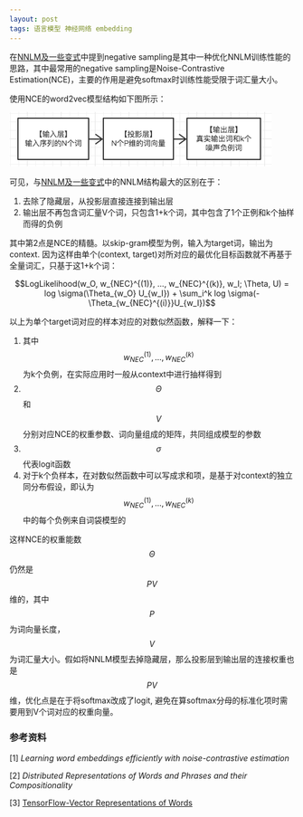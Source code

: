 ```yaml
---
layout: post
tags: 语言模型 神经网络 embedding
---
```


在[NNLM及一些变式](https://nomadcube.github.io/2017/04/10/word2vec(1)-NNLM%E5%8F%8A%E4%B8%80%E4%BA%9B%E5%8F%98%E5%BC%8F/)中提到negative sampling是其中一种优化NNLM训练性能的思路，其中最常用的negative sampling是Noise-Contrastive Estimation(NCE)，主要的作用是避免softmax时训练性能受限于词汇量大小。

使用NCE的word2vec模型结构如下图所示：

![word2vec_2](/public/word2vec_2.png)

可见，与[NNLM及一些变式](https://nomadcube.github.io/2017/04/10/word2vec(1)-NNLM%E5%8F%8A%E4%B8%80%E4%BA%9B%E5%8F%98%E5%BC%8F/)中的NNLM结构最大的区别在于：

1. 去除了隐藏层，从投影层直接连接到输出层
2. 输出层不再包含词汇量V个词，只包含1+k个词，其中包含了1个正例和k个抽样而得的负例

其中第2点是NCE的精髓。以skip-gram模型为例，输入为target词，输出为context. 因为这样由单个(context, target)对所对应的最优化目标函数就不再基于全量词汇，只基于这1+k个词：

$$LogLikelihood(w_O, w_{NEC}^{(1)}, ..., w_{NEC}^{(k)}, w_I; \Theta, U) = log \sigma(\Theta_{w_O} U_{w_I}) + \sum_i^k log \sigma(-\Theta_{w_{NEC}^{(i)}}U_{w_I})$$

以上为单个target词对应的样本对应的对数似然函数，解释一下：

1. 其中$$w_{NEC}^{(1)}, ..., w_{NEC}^{(k)}$$为k个负例，在实际应用时一般从context中进行抽样得到
2. $$\Theta$$和$$V$$分别对应NCE的权重参数、词向量组成的矩阵，共同组成模型的参数
3. $$\sigma$$代表logit函数
4. 对于k个负样本，在对数似然函数中可以写成求和项，是基于对context的独立同分布假设，即认为$$w_{NEC}^{(1)}, ..., w_{NEC}^{(k)}$$中的每个负例来自词袋模型的

这样NCE的权重能数$$\Theta$$仍然是$$PV$$维的，其中$$P$$为词向量长度，$$V$$为词汇量大小。假如将NNLM模型去掉隐藏层，那么投影层到输出层的连接权重也是$$PV$$维，优化点是在于将softmax改成了logit, 避免在算softmax分母的标准化项时需要用到V个词对应的权重向量。



### 参考资料
[1] *Learning word embeddings efficiently with noise-contrastive estimation*

[2] *Distributed Representations of Words and Phrases and their Compositionality*

[3] [TensorFlow-Vector Representations of Words](https://www.tensorflow.org/tutorials/word2vec) 

